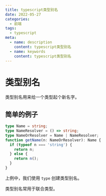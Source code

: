 ```yaml
---
title: typescript类型别名
date: 2022-05-27
categories:
  - 前端
tags:
  - typescript
meta:
  - name: description
    content: typescript类型别名
  - name: keywords
    content: typescript类型别名
---
```


# 类型别名

类型别名用来给一个类型起个新名字。

## 简单的例子

```ts
type Name = string;
type NameResolver = () => string;
type NameOrResolver = Name | NameResolver;
function getName(n: NameOrResolver): Name {
  if (typeof n === 'string') {
    return n;
  } else {
    return n();
  }
}
```

上例中，我们使用 `type` 创建类型别名。

类型别名常用于联合类型。
